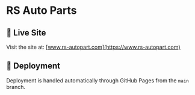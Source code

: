# RS Auto Parts 

## 🔗 Live Site

Visit the site at: [www.rs-autopart.com](https://www.rs-autopart.com)

## 🚀 Deployment

Deployment is handled automatically through GitHub Pages from the `main` branch.